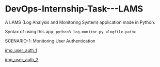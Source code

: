 # DevOps-Internship-Task---LAMS
A LAMS (Log Analysis and Monitoring System) application made in Python.

Syntax of using this app: `python3 log-monitor.py <logfile-path>`

SCENARIO-1: Monitoring User Authentication

[img_user_auth_1](https://www.notion.so/fbe351c5803f4c70808a537e30b6452d?pvs=4#2e0ddc4158444e3a906050c759276882)

[img_user_auth_2](https://www.notion.so/fbe351c5803f4c70808a537e30b6452d?pvs=4#f2498f5bed014324ad8f76e4e8646d61)


